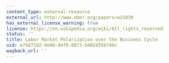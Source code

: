 ```yaml
---
content_type: external-resource
external_url: http://www.nber.org/papers/w21030
has_external_license_warning: true
license: https://en.wikipedia.org/wiki/All_rights_reserved
status: ''
title: Labor Market Polarization over the Business Cycle
uid: e75d7192-9e98-4ef6-8873-b402455b74bc
wayback_url: ''
---
```

